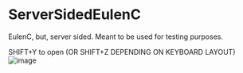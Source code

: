 # ServerSidedEulenC
EulenC, but, server sided. Meant to be used for testing purposes.

SHIFT+Y to open (OR SHIFT+Z DEPENDING ON KEYBOARD LAYOUT)
![image](https://github.com/JuulTrooper5/ServerSidedEulenC/assets/96961227/9823c892-a6bd-4f70-906c-fec5a8e16faf)

